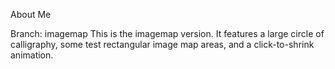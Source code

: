 About Me

Branch: imagemap
This is the imagemap version. It features a large circle of calligraphy, some test rectangular image map areas, and a click-to-shrink animation.
